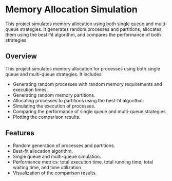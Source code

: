 # Memory Allocation Simulation

This project simulates memory allocation using both single queue and multi-queue strategies. It generates random processes and partitions, allocates them using the best-fit algorithm, and compares the performance of both strategies.

## Overview

This project simulates memory allocation for processes using both single queue and multi-queue strategies. It includes:
- Generating random processes with random memory requirements and execution times.
- Generating random memory partitions.
- Allocating processes to partitions using the best-fit algorithm.
- Simulating the execution of processes.
- Comparing the performance of single queue and multi-queue strategies.
- Plotting the comparison results.

## Features

- Random generation of processes and partitions.
- Best-fit allocation algorithm.
- Single queue and multi-queue simulation.
- Performance metrics: total execution time, total running time, total waiting time, and time utilization.
- Visualization of the comparison results.
